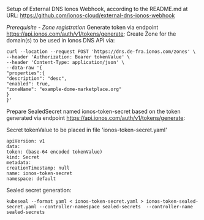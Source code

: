 Setup of External DNS Ionos Webhook, according to the README.md at URL:
https://github.com/ionos-cloud/external-dns-ionos-webhook

*Prerequisite - Zone registration*
Generate token via endpoint https://api.ionos.com/auth/v1/tokens/generate;
Create Zone for the domain(s) to be used in Ionos DNS API via:

    
    curl --location --request POST 'https://dns.de-fra.ionos.com/zones' \
    --header 'Authorization: Bearer tokenValue' \
    --header 'Content-Type: application/json' \
    --data-raw '{
    "properties":{
    "description": "desc",
    "enabled": true,
    "zoneName": "example-dome-marketplace.org"
    }
    }'



Prepare SealedSecret named ionos-token-secret based on the token generated via endpoint https://api.ionos.com/auth/v1/tokens/generate:
    
Secret tokenValue to be placed in file 'ionos-token-secret.yaml'

    apiVersion: v1
    data:
    token: (base-64 encoded tokenValue)
    kind: Secret
    metadata:
    creationTimestamp: null
    name: ionos-token-secret
    namespace: default

Sealed secret generation:
    

    kubeseal --format yaml < ionos-token-secret.yaml > ionos-token-sealed-secret.yaml --controller-namespace sealed-secrets  --controller-name sealed-secrets
    
    


    
